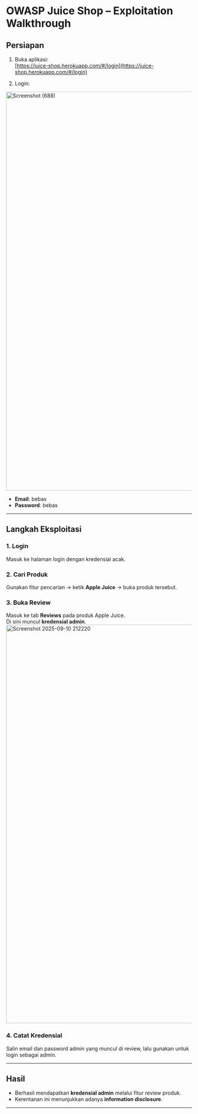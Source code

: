 # OWASP Juice Shop – Exploitation Walkthrough

## Persiapan
1. Buka aplikasi:  
   [https://juice-shop.herokuapp.com/#/login](https://juice-shop.herokuapp.com/#/login)

2. Login:
<img width="1920" height="1080" alt="Screenshot (688)" src="https://github.com/user-attachments/assets/599a6dfc-b4b0-4336-a798-61be7b68abbd" />
  
   - **Email**: bebas  
   - **Password**: bebas  

---

## Langkah Eksploitasi

### 1. Login
Masuk ke halaman login dengan kredensial acak.

### 2. Cari Produk
Gunakan fitur pencarian → ketik **Apple Juice** → buka produk tersebut.

### 3. Buka Review
Masuk ke tab **Reviews** pada produk Apple Juice.  
Di sini muncul **kredensial admin**.
<img width="1919" height="1079" alt="Screenshot 2025-09-10 212220" src="https://github.com/user-attachments/assets/e51fa927-6855-460d-b2d2-85c293b127f2" />


### 4. Catat Kredensial
Salin email dan password admin yang muncul di review, lalu gunakan untuk login sebagai admin.

---
## Hasil
- Berhasil mendapatkan **kredensial admin** melalui fitur review produk.  
- Kerentanan ini menunjukkan adanya **information disclosure**.

---
